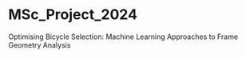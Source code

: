 # MSc_Project_2024
Optimising Bicycle Selection: Machine Learning Approaches to Frame Geometry Analysis
